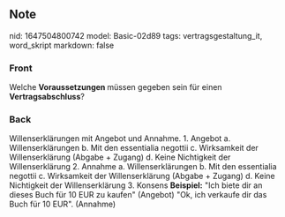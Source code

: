 ## Note
nid: 1647504800742
model: Basic-02d89
tags: vertragsgestaltung_it, word_skript
markdown: false

### Front
Welche <b>Voraussetzungen </b>müssen gegeben sein für einen <b>Vertragsabschluss</b>?

### Back
Willenserklärungen mit Angebot und Annahme. 1. Angebot a.
Willenserklärungen b. Mit den essentialia negottii c. Wirksamkeit
der Willenserklärung (Abgabe + Zugang) d. Keine Nichtigkeit der
Willenserklärung 2. Annahme a. Willenserklärungen b. Mit den
essentialia negottii c. Wirksamkeit der Willenserklärung (Abgabe +
Zugang) d. Keine Nichtigkeit der Willenserklärung 3. Konsens
<b>Beispiel:</b> "Ich biete dir an dieses Buch für 10 EUR zu
kaufen" (Angebot) "Ok, ich verkaufe dir das Buch für 10 EUR".
(Annahme)
